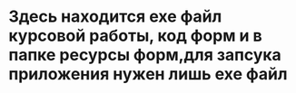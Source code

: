 # Здесь находится exe файл курсовой работы, код форм и в папке ресурсы форм,для запсука приложения нужен лишь exe файл

